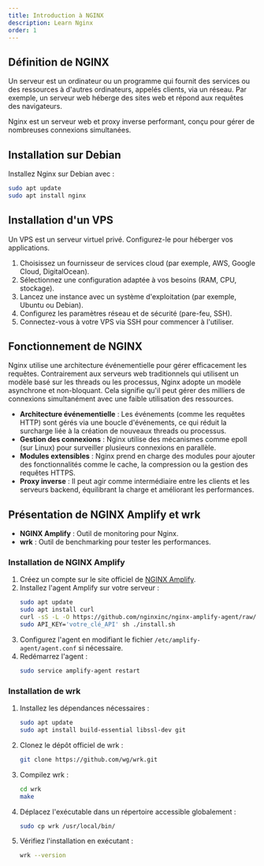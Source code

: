 ```yaml
---
title: Introduction à NGINX
description: Learn Nginx
order: 1
---
```


## Définition de NGINX
Un serveur est un ordinateur ou un programme qui fournit des services ou des ressources à d'autres ordinateurs, appelés clients, via un réseau. Par exemple, un serveur web héberge des sites web et répond aux requêtes des navigateurs.

Nginx est un serveur web et proxy inverse performant, conçu pour gérer de nombreuses connexions simultanées.

## Installation sur Debian
Installez Nginx sur Debian avec :
```bash
sudo apt update
sudo apt install nginx
```

## Installation d'un VPS
Un VPS est un serveur virtuel privé. Configurez-le pour héberger vos applications.

1. Choisissez un fournisseur de services cloud (par exemple, AWS, Google Cloud, DigitalOcean).
2. Sélectionnez une configuration adaptée à vos besoins (RAM, CPU, stockage).
3. Lancez une instance avec un système d'exploitation (par exemple, Ubuntu ou Debian).
4. Configurez les paramètres réseau et de sécurité (pare-feu, SSH).
5. Connectez-vous à votre VPS via SSH pour commencer à l'utiliser.

## Fonctionnement de NGINX

Nginx utilise une architecture événementielle pour gérer efficacement les requêtes. Contrairement aux serveurs web traditionnels qui utilisent un modèle basé sur les threads ou les processus, Nginx adopte un modèle asynchrone et non-bloquant. Cela signifie qu'il peut gérer des milliers de connexions simultanément avec une faible utilisation des ressources.

- **Architecture événementielle** : Les événements (comme les requêtes HTTP) sont gérés via une boucle d'événements, ce qui réduit la surcharge liée à la création de nouveaux threads ou processus.
- **Gestion des connexions** : Nginx utilise des mécanismes comme epoll (sur Linux) pour surveiller plusieurs connexions en parallèle.
- **Modules extensibles** : Nginx prend en charge des modules pour ajouter des fonctionnalités comme le cache, la compression ou la gestion des requêtes HTTPS.
- **Proxy inverse** : Il peut agir comme intermédiaire entre les clients et les serveurs backend, équilibrant la charge et améliorant les performances.

## Présentation de NGINX Amplify et wrk

- **NGINX Amplify** : Outil de monitoring pour Nginx.
- **wrk** : Outil de benchmarking pour tester les performances.

### Installation de NGINX Amplify

1. Créez un compte sur le site officiel de [NGINX Amplify](https://amplify.nginx.com/).
2. Installez l'agent Amplify sur votre serveur :
   ```bash
   sudo apt update
   sudo apt install curl
   curl -sS -L -O https://github.com/nginxinc/nginx-amplify-agent/raw/master/packages/install.sh
   sudo API_KEY='votre_clé_API' sh ./install.sh
   ```
3. Configurez l'agent en modifiant le fichier `/etc/amplify-agent/agent.conf` si nécessaire.
4. Redémarrez l'agent :
   ```bash
   sudo service amplify-agent restart
   ```

### Installation de wrk

1. Installez les dépendances nécessaires :
   ```bash
   sudo apt update
   sudo apt install build-essential libssl-dev git
   ```
2. Clonez le dépôt officiel de wrk :
   ```bash
   git clone https://github.com/wg/wrk.git
   ```
3. Compilez wrk :
   ```bash
   cd wrk
   make
   ```
4. Déplacez l'exécutable dans un répertoire accessible globalement :
   ```bash
   sudo cp wrk /usr/local/bin/
   ```
5. Vérifiez l'installation en exécutant :
   ```bash
   wrk --version
   ```




